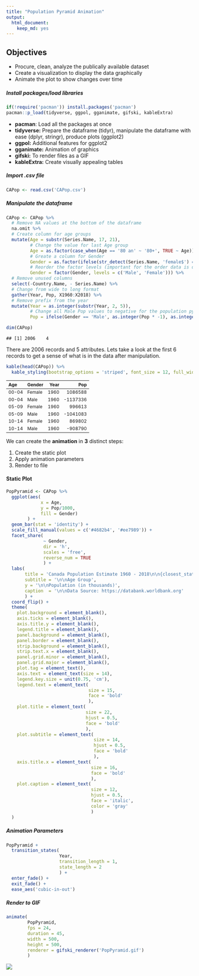```yaml
---
title: "Population Pyramid Animation"
output: 
  html_document: 
    keep_md: yes
---
```




## Objectives 

* Procure, clean, analyze the publically available dataset
* Create a visualization to display the data graphically
* Animate the plot to show changes over time


##### Install packages/load libraries

```r
if(!require('pacman')) install.packages('pacman')
pacman::p_load(tidyverse, ggpol, gganimate, gifski, kableExtra)
```

* **pacman**: Load all the packages at once
* **tidyverse:** Prepare the dataframe (tidyr), manipulate the dataframe with ease (dplyr, stringr), produce plots (ggplot2)
* **ggpol:** Additional features for ggplot2
* **gganimate:** Animation of graphics
* **gifski:** To render files as a GIF
* **kableExtra:** Create visually appealing tables
   
   

##### Import .csv file

```r
CAPop <- read.csv('CAPop.csv')
```

##### Manipulate the dataframe

```r
CAPop <- CAPop %>% 
  # Remove NA values at the bottom of the dataframe
  na.omit %>% 
  # Create column for age groups
  mutate(Age = substr(Series.Name, 17, 21),
         # Change the value for last Age group
         Age = as.factor(case_when(Age == '80 an' ~ '80+', TRUE ~ Age)),
         # Greate a column for Gender
         Gender = as.factor(ifelse(str_detect(Series.Name, 'female$') == TRUE, 'Female', 'Male')),
         # Reorder the factor levels (important for the order data is displayed)
         Gender = factor(Gender, levels = c('Male', 'Female'))) %>% 
  # Remove unused columns
  select(-Country.Name, - Series.Name) %>% 
  # Change from wide to long format
  gather(Year, Pop, X1960:X2018) %>% 
  # Remove prefix from the year
  mutate(Year = as.integer(substr(Year, 2, 5)),
         # Change all Male Pop values to negative for the population pyramid
         Pop = ifelse(Gender == 'Male', as.integer(Pop * -1), as.integer(Pop)))
```


```r
dim(CAPop)
```

```
## [1] 2006    4
```

There are 2006 records and 5 attributes. Lets take a look at the first 6 records to get a sense of what is in the data after manipulation.





```r
kable(head(CAPop)) %>%
  kable_styling(bootstrap_options = 'striped', font_size = 12, full_width = F)
```

<table class="table table-striped" style="font-size: 12px; width: auto !important; margin-left: auto; margin-right: auto;">
 <thead>
  <tr>
   <th style="text-align:left;"> Age </th>
   <th style="text-align:left;"> Gender </th>
   <th style="text-align:right;"> Year </th>
   <th style="text-align:right;"> Pop </th>
  </tr>
 </thead>
<tbody>
  <tr>
   <td style="text-align:left;"> 00-04 </td>
   <td style="text-align:left;"> Female </td>
   <td style="text-align:right;"> 1960 </td>
   <td style="text-align:right;"> 1086588 </td>
  </tr>
  <tr>
   <td style="text-align:left;"> 00-04 </td>
   <td style="text-align:left;"> Male </td>
   <td style="text-align:right;"> 1960 </td>
   <td style="text-align:right;"> -1137336 </td>
  </tr>
  <tr>
   <td style="text-align:left;"> 05-09 </td>
   <td style="text-align:left;"> Female </td>
   <td style="text-align:right;"> 1960 </td>
   <td style="text-align:right;"> 996613 </td>
  </tr>
  <tr>
   <td style="text-align:left;"> 05-09 </td>
   <td style="text-align:left;"> Male </td>
   <td style="text-align:right;"> 1960 </td>
   <td style="text-align:right;"> -1041083 </td>
  </tr>
  <tr>
   <td style="text-align:left;"> 10-14 </td>
   <td style="text-align:left;"> Female </td>
   <td style="text-align:right;"> 1960 </td>
   <td style="text-align:right;"> 869802 </td>
  </tr>
  <tr>
   <td style="text-align:left;"> 10-14 </td>
   <td style="text-align:left;"> Male </td>
   <td style="text-align:right;"> 1960 </td>
   <td style="text-align:right;"> -908790 </td>
  </tr>
</tbody>
</table>

We can create the **animation** in **3** distinct steps:
1. Create the static plot
2. Apply animation parameters
3. Render to file


  
  

#### Static Plot

```r
PopPyramid <- CAPop %>%
  ggplot(aes(
             x = Age,
             y = Pop/1000,
             fill = Gender)
        ) +
  geom_bar(stat = 'identity') +
  scale_fill_manual(values = c('#4682b4', '#ee7989')) + 
  facet_share(
              ~ Gender,
              dir = 'h',
              scales = 'free',
              reverse_num = TRUE
              ) +
  labs(
       title = 'Canada Population Estimate 1960 - 2018\n\n{closest_state}',
       subtitle = '\n\nAge Group',
       y = '\n\nPopulation (in thousands)',
       caption  = '\n\nData Source: https://databank.worldbank.org'
       ) + 
  coord_flip() +
  theme(
    plot.background = element_blank(),
    axis.ticks = element_blank(),
    axis.title.y = element_blank(),
    legend.title = element_blank(),
    panel.background = element_blank(),
    panel.border = element_blank(),
    strip.background = element_blank(),
    strip.text.x = element_blank(),
    panel.grid.minor = element_blank(),
    panel.grid.major = element_blank(),                                  
    plot.tag = element_text(),
    axis.text = element_text(size = 14),
    legend.key.size = unit(0.75, 'cm'),
    legend.text = element_text(
                               size = 15,
                               face = 'bold'
                               ),
    plot.title = element_text(
                              size = 22,
                              hjust = 0.5,
                              face = 'bold'
                              ),
    plot.subtitle = element_text(
                                 size = 14,
                                 hjust = 0.5,
                                 face = 'bold'
                                 ),
    axis.title.x = element_text(
                                size = 16,
                                face = 'bold'
                                ),
    plot.caption = element_text(
                                size = 12,
                                hjust = 0.5,
                                face = 'italic',
                                color = 'gray'
                                )
  )
```

##### Animation Parameters

```r
PopPyramid + 
  transition_states(
                    Year,
                    transition_length = 1,
                    state_length = 2
                    ) + 
  enter_fade() +
  exit_fade() + 
  ease_aes('cubic-in-out')
```

##### Render to GIF

```r
animate(
        PopPyramid,
        fps = 24,
        duration = 45,
        width = 500,
        height = 500,
        renderer = gifski_renderer('PopPyramid.gif')
        )
```
  
    
![](/Volumes/DATASCIENCE/Population-Pyramid-Animation/Figs/PopPyramid.gif)
